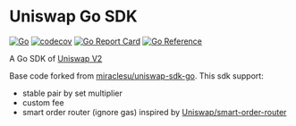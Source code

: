 # Uniswap Go SDK

[![Go](https://github.com/xiang-xx/uniswap-sdk-go/actions/workflows/go.yml/badge.svg)](https://github.com/xiang-xx/uniswap-sdk-go/actions/workflows/go.yml)
[![codecov](https://codecov.io/gh/xiang-xx/uniswap-sdk-go/branch/main/graph/badge.svg?token=AORUPCTAE1)](https://codecov.io/gh/xiang-xx/uniswap-sdk-go)
[![Go Report Card](https://goreportcard.com/badge/github.com/xiang-xx/uniswap-sdk-go)](https://goreportcard.com/report/github.com/xiang-xx/uniswap-sdk-go)
[![Go Reference](https://pkg.go.dev/badge/github.com/xiang-xx/uniswap-sdk-go.svg)](https://pkg.go.dev/github.com/xiang-xx/uniswap-sdk-go)

A Go SDK of [Uniswap V2](https://github.com/Uniswap/uniswap-v2-sdk)

Base code forked from [miraclesu/uniswap-sdk-go](https://github.com/miraclesu/uniswap-sdk-go). This sdk support:
- stable pair by set multiplier
- custom fee
- smart order router (ignore gas) inspired by [Uniswap/smart-order-router](https://github.com/Uniswap/smart-order-router)
